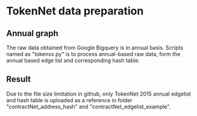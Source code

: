 # TokenNet data preparation 

## Annual graph 
The raw data obtained from Google Bigquery is in annual basis.
Scripts named as "tokenxx.py" is to process annual-based raw data, form the annual based edge list and corresponding hash table. 


## Result
Due to the file size limitation in github, only TokenNet 2015 annual edgelist and hash table is uploaded as a reference in folder "contractNet_address_hash" and "contractNet_edgelist_example".
